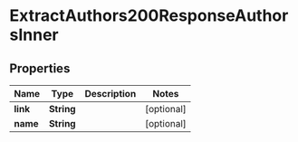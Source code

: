 

# ExtractAuthors200ResponseAuthorsInner


## Properties

| Name | Type | Description | Notes |
|------------ | ------------- | ------------- | -------------|
|**link** | **String** |  |  [optional] |
|**name** | **String** |  |  [optional] |



